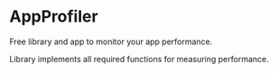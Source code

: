 # AppProfiler

Free library and app to monitor your app performance.

Library implements all required  functions for measuring performance.









